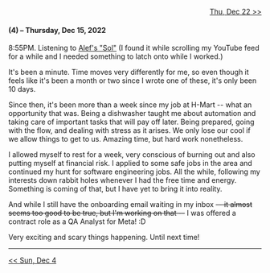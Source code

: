 <p align="right"> 
  <a href="https://github.com/B-Salinas/github-should-have-a-blog/blob/main/22/12-22-closing-out-the-year.md"> Thu, Dec 22 >> </a>
</p>

#### (4) – Thursday, Dec 15, 2022

8:55PM. Listening to [Alef's "Sol"](https://www.youtube.com/watch?v=30dTTJPRf94&t=2129s) (I found it while scrolling my YouTube feed for a while and I needed something to latch onto while I worked.)

It's been a minute. Time moves very differently for me, so even though it feels like it's been a month or two since I wrote one of these, it's only been 10 days. 

Since then, it's been more than a week since my job at H-Mart -- what an opportunity that was. Being a dishwasher taught me about automation and taking care of important tasks that will pay off later. Being prepared, going with the flow, and dealing with stress as it arises. We only lose our cool if we allow things to get to us. Amazing time, but hard work nonetheless.

I allowed myself to rest for a week, very conscious of burning out and also putting myself at financial risk. I applied to some safe jobs in the area and continued my hunt for software engineering jobs. All the while, following my interests down rabbit holes whenever I had the free time and energy. Something is coming of that, but I have yet to bring it into reality.

And while I still have the onboarding email waiting in my inbox ~~-- it almost seems too good to be true, but I'm working on that --~~ I was offered a contract role as a QA Analyst for Meta! :D

Very exciting and scary things happening. Until next time!

---

<p align="left"> 
  <a href="https://github.com/B-Salinas/github-should-have-a-blog/blob/main/22/12-04-power-of-the-mind.md"> << Sun, Dec 4 </a>
</p>
